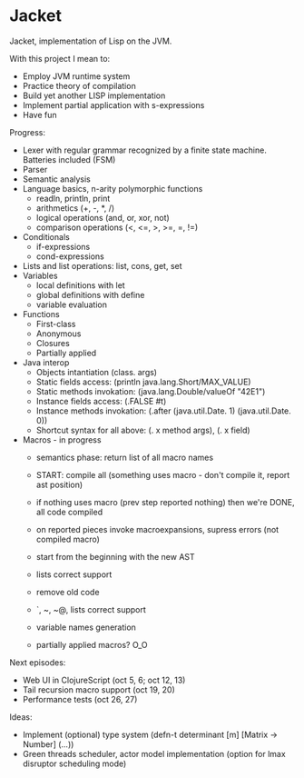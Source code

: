 Jacket
===

Jacket, implementation of Lisp on the JVM.

With this project I mean to:
* Employ JVM runtime system
* Practice theory of compilation
* Build yet another LISP implementation
* Implement partial application with s-expressions
* Have fun

Progress:
* Lexer with regular grammar recognized by a finite state machine. Batteries included (FSM)
* Parser
* Semantic analysis
* Language basics, n-arity polymorphic functions
    * readln, println, print
    * arithmetics (+, -, *, /)
    * logical operations (and, or, xor, not)
    * comparison operations (<, <=, >, >=, =, !=)
* Conditionals
    * if-expressions
    * cond-expressions
* Lists and list operations: list, cons, get, set
* Variables
    * local definitions with let
    * global definitions with define
    * variable evaluation
* Functions
    * First-class
    * Anonymous
    * Closures
    * Partially applied
* Java interop
    * Objects intantiation (class. args)
    * Static fields access: (println java.lang.Short/MAX_VALUE)
    * Static methods invokation: (java.lang.Double/valueOf "42E1")
    * Instance fields access: (.FALSE #t)
    * Instance methods invokation: (.after (java.util.Date. 1) (java.util.Date. 0))
    * Shortcut syntax for all above: (. x method args), (. x field)
* Macros - in progress
    * semantics phase: return list of all macro names

    * START: compile all (something uses macro - don't compile it, report ast position)
    * if nothing uses macro (prev step reported nothing) then we're DONE, all code compiled
    * on reported pieces invoke macroexpansions, supress errors (not compiled macro)
    * start from the beginning with the new AST

    * lists correct support
    * remove old code

    * `, ~, ~@, lists correct support
    * variable names generation

    * partially applied macros? O_O

Next episodes:
* Web UI in ClojureScript (oct 5, 6; oct 12, 13)
* Tail recursion macro support (oct 19, 20)
* Performance tests (oct 26, 27)

Ideas:
* Implement (optional) type system (defn-t determinant [m] [Matrix -> Number] (...))
* Green threads scheduler, actor model implementation (option for lmax disruptor scheduling mode)